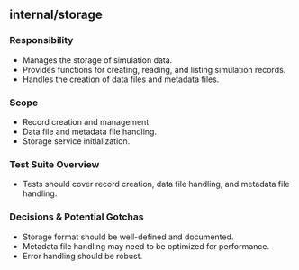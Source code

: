 ## internal/storage

### Responsibility
- Manages the storage of simulation data.
- Provides functions for creating, reading, and listing simulation records.
- Handles the creation of data files and metadata files.

### Scope
- Record creation and management.
- Data file and metadata file handling.
- Storage service initialization.

### Test Suite Overview
- Tests should cover record creation, data file handling, and metadata file handling.

### Decisions & Potential Gotchas
- Storage format should be well-defined and documented.
- Metadata file handling may need to be optimized for performance.
- Error handling should be robust.
